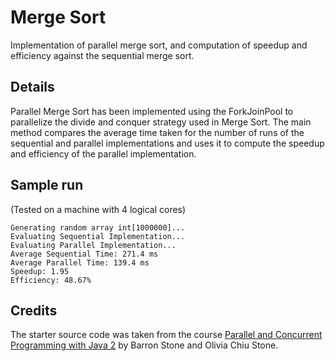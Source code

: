 # Merge Sort
Implementation of parallel merge sort, and computation of speedup and efficiency against the sequential merge sort.

## Details
Parallel Merge Sort has been implemented using the ForkJoinPool to parallelize the divide and conquer strategy used in Merge Sort. 
The main method compares the average time taken for the number of runs of the sequential and parallel implementations and uses it
to compute the speedup and efficiency of the parallel implementation.

## Sample run
(Tested on a machine with 4 logical cores)
```
Generating random array int[1000000]...
Evaluating Sequential Implementation...
Evaluating Parallel Implementation...
Average Sequential Time: 271.4 ms
Average Parallel Time: 139.4 ms
Speedup: 1.95 
Efficiency: 48.67%
```

## Credits
The starter source code was taken from the course 
[Parallel and Concurrent Programming with Java 2](https://www.linkedin.com/learning/parallel-and-concurrent-programming-with-java-2)
by Barron Stone and Olivia Chiu Stone.
